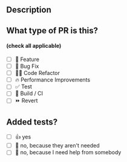 ## Description 

<!-- 
    "This PR [adds/removes/fixes/replaces] the [feature/bug/etc].."
    Do not leave this blank.
    If relevant, describe the previous behaviour compared to the behaviour post your code change.
-->

## What type of PR is this?
#### (check all applicable)
- [ ] 🍕 Feature 
- [ ] 🐛 Bug Fix
- [ ] 🧑‍💻 Code Refactor
- [ ] 🔥 Performance Improvements
- [ ] ✅ Test
- [ ] 🤖 Build / CI
- [ ] ⏩ Revert

## Added tests?

- [ ] 👍 yes
- [ ] 🙅 no, because they aren't needed
- [ ] 🙋 no, because I need help from somebody
